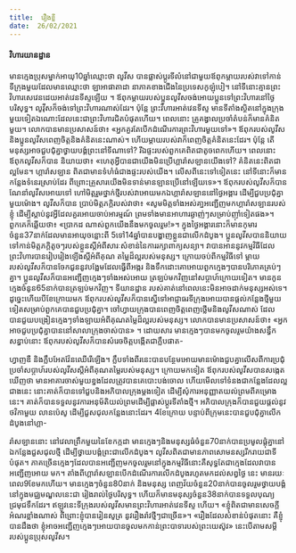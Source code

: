 ```yaml
---
title:  រឿងខ្លី
date:  26/02/2021
---
```


#### វិហារយានដ្ឋាន

មានក្មេងប្រុសម្នាក់អាយុ10ឆ្នាំឈ្មោះថា លូវីស បានផ្លាស់ប្តូរទីលំនៅជាមួយឪពុកម្តាយរបស់វាទៅកាន់ទីក្រុងមួយដែលមានឈ្មោះថា ឡាអាផាតាដា នាភាគខាងជើងនៃប្រទេសកូឡុំបៀ។ នៅទីនោះគ្មានព្រះវិហារសេវេនដេយអាត់វេនទីស្ទឡើយ ។ ឪពុកម្ដាយរបស់ប្អូនលូវីសចង់អោយប្អូនទៅព្រះវិហារនៅថ្ងៃ បរិសុទ្ធ។ លូវ៉ីសក៏ចង់ទៅព្រះវិហារណាស់ដែរ។ ប៉ុន្តែ ព្រះវិហារអាត់វេនទីស្ទ មានទីតាំងស្ថិតនៅក្នុងក្រុង មួយទៀតឯណោះដែលនេះជាព្រះវិហារជិតបំផុតហើយ។ ពេលនោះ គ្រូគង្វាលប្រចាំតំបន់ក៏មានគំនិតមួយ។ លោកបានមានប្រសាសន៍ថា៖ «អ្នកគួរតែបើកដំណើរការព្រះវិហារមួយទៅ»។ ឪពុករបស់លូវីស និងប្អូនលូវីសពេញចិត្តនិងគំនិតនេះណាស់។ ហើយម្តាយរបស់វាក៏ពេញចិត្តគំនិតនេះដែរ។ ប៉ុន្តែ តើមនុស្សអាចជួបជុំគ្នាថ្វាយបង្គំព្រះនៅទីណាទៅ? រីឯផ្ទះរបស់ពួកគេពិតជាតូចពេកហើយ។ ពេលនោះឪពុកលូវីសក៏បាន និយាយថា៖ «ហេតុអ្វីបានជាយើងមិនប្រើហ្គារ៉ាសឡានយើងទៅ? គំនិតនេះពិតជាល្អមែន។ ហ្គារ៉ាសឡាន ពិតជាមានទំហំធំជាងផ្ទះរបស់យើង។ លើសពីនេះទៅទៀតនេះ នៅទីនោះក៏មានកន្លែងទំនេរស្រាប់ដែរ ពីព្រោះគ្រួសារយើងមិនទាន់មានឡានប្រើនៅឡើយទេ»។ ឪពុករបស់លូវីសក៏បានណែនាំលូវីសអោយទៅ ហៅមិត្តរួមថ្នាក់ថ្មីរបស់វាអោយមកឯហ្គារ៉ាសឡាននៅថ្ងៃអង្គារ ដើម្បីជួបប្រជុំគ្នាមួយម៉ោង។ លូវីសក៏បាន ប្រាប់មិត្តភក្តិរបស់វាថា៖ «សូមមិត្តទាំងអស់គា្នអញ្ជើញមកហ្គារ៉ាសឡានរបស់ខ្ញុំ ដើម្បីស្តាប់នូវអ្វីដែលគួរអោយចាប់អារម្មណ៍ ព្រមទាំងមានអាហារឆ្ងាញ់ៗសម្រាប់ញុាំទៀតផង»។ ពួកគេក៏ឆ្លើយថា៖ «ប្រាកដ ណាស់ពួកយើងនឹងមកចូលរួម!»។ ក្នុងថ្ងៃអង្គារនោះក៏មានកុមារចំនួន37នាក់ដែលមានអាយុចន្លោះពី 5ទៅ14ឆ្នាំបានបង្ហាញខ្លួនជាលើកដំបូង។ ប្អូនលូវីសបាននិយាយទៅកាន់មិត្តភក្តិតូចៗរបស់ខ្លួនស្តីអំពីសារៈសំខាន់នៃការរក្សាពាក្យសន្យា។ វាបានអាននូវកម្មវិធីដែលព្រះវិហារបានរៀបរៀងឡើងស្តីអំពីគុណ តម្លៃដ៏ល្អរបស់មនុស្ស។ ក្រោយចប់ពីកម្មវិធីទៅ ម្តាយរបស់លូវីសក៏បានចែកជូននូវបង្អែមដែលធ្វើពីអង្ករ និងទឹកដោះគោអោយពួកក្មេងៗបានបរិភោគគ្រប់ៗគ្នា។ ប្អូនលូវីសក៏បានអញ្ជើញក្មេងៗទាំងអស់អោយ ត្រឡប់មកវិញនៅសប្តាហ៍ក្រោយទៀត។ មានកូនក្មេងចំនូន65នាក់បានត្រឡប់មកវិញ។ ទីយានដ្ឋាន របស់គាត់នៅពេលនេះមិនអាចដាក់មនុស្សអស់ទេ។ ដូច្នេះហើយបីខែក្រោយមក ឪពុករបស់លូវីសក៏បានស្នើទៅអាជ្ញាធរទីក្រុងអោយបានផ្តល់កន្លែងថ្មីមួយទៀតសម្រាប់ពួកគេបានជួបប្រជុំគ្នា។ ចៅហ្វាយក្រុងបានពេញចិត្តពេញថ្លើមនិងលូវីសណាស់ ដែលបានជួយបង្រៀនក្មេងៗទាំងឡាយអំពីគុណតម្លៃដ៏ល្អរបស់មនុស្ស។ លោកបានមានប្រសាសន៍ថា៖ «អ្នកអាចជួបប្រជុំគ្នាបាននៅសាលាក្រុងចាស់បាន» ។ ដោយសារ មានក្មេងៗបានមកចូលរួមយ៉ាងសន្ធឹកសន្ធាប់នោះ ឪពុករបស់លូវីសក៏បានសំរេចចិត្តបង្កើតជាក្លឹបផាត-

ហ្វាញឌឺ និងក្លឹបអែតវ៉ែនឈើរើឡើង។ ក្លឹបទាំងពីរនេះបានបន្ថែមអោយមានម៉ោងជួបគ្នាលើសពីការប្រជុំ ប្រចាំសប្តាហ៍របស់លូវីសស្តីអំពីគុណតម្លៃរបស់មនុស្ស។ ក្រោយមកទៀត ឪពុករបស់លូវីសបានសង្កេត ឃើញថា មានអាគារចាស់មួយខ្នងដែលត្រូវបានគេបោះបង់ចោល ហើយមើលទៅទំនងជាកន្លែងដែលល្អជាងនេះ នោះគាត់ក៏បានទៅជួបនិងអភិបាលក្រុងម្តងទៀត ដើម្បីសុំការអនុញ្ញាតយល់ព្រមពីគម្រោងនេះ។ គាត់ក៏បានទទួលនូវការអនុម័តិយល់ព្រមដើម្បីផ្លាស់ប្តូរទីតាំងថ្មី។ អភិបាលក្រុងក៏បានជួយផ្តល់នូវថវិកាមួយ លានប៉េសូ ដើម្បីជួសជុលកន្លែងនោះដែរ។ 4ខែក្រោយ បន្ទាប់ពីក្រុមនេះបានជួបជុំគ្នាលើកដំបូងនៅហ្គា-

រ៉ាសឡាននោះ នៅវេលាព្រឹកមួយនៃខែកក្កដា មានក្មេងៗនិងមនុស្សធំចំនួន70នាក់បានប្រមូលផ្តុំគ្នានៅ ឯកន្លែងជួសជុលថ្មី ដើម្បីថ្វាយបង្គំព្រះជាលើកដំបូង។ លូវីសពិតជាមានភាពសោមនស្សរីករាយជាទីបំផុត។ ភាគច្រើនក្មេងៗដែលបានអញ្ជើញមកចូលរួមនៅក្នុងកម្មវិធីនោះគឺសុទ្ធតែជាក្មេងដែលវាបានអញ្ជើញអោយ មក។ តាំងពីហ្គារ៉ាសឡានបើកដំណើរការលើកដំបូងរហូតមកដល់សព្វថ្ងៃ នេះ មានរយៈពេល9ខែមកហើយ។ មានក្មេងៗចំនួន80នាក់ និងមនុស្ស ពេញវ័យចំនួន20នាក់បានចូលរួមថ្វាយបង្គំនៅក្នុងមជ្ឈមណ្ឌលនេះជា រៀងរាល់ថ្ងៃបរិសុទ្ធ។ ហើយក៏មានមនុស្សចំនួន38នាក់បានទទួលបុណ្យ ជ្រមុជទឹកដែរ។ ឥឡូវនេះទីក្រុងរបស់លូវីសមានព្រះវិហារអាត់វេនទីស្ទ ហើយ។ «ខ្ញុំពិតជាមានសេចក្តីអំណរខ្លាំងណាស់ ពីព្រោះខ្ញុំបានរៀនសូត្រ នូវរឿងរ៉ាវថ្មីៗជាច្រើន»។ «រឿងដែលសំខាន់បំផុតនោះ គឺខ្ញុំបានដឹងថា ខ្ញុំអាចអញ្ជើញក្មេងៗអោយបានចូលមកកាន់ព្រះបាទារបស់ព្រះយេស៊ូវ» នេះបើតាមសម្តីរបស់ប្អូនប្រុសលូវីស។